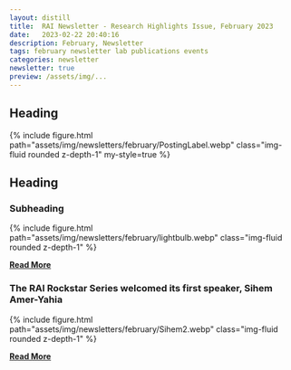 ```yaml
---
layout: distill
title:  RAI Newsletter - Research Highlights Issue, February 2023
date:   2023-02-22 20:40:16
description: February, Newsletter
tags: february newsletter lab publications events
categories: newsletter
newsletter: true
preview: /assets/img/...
---
```


## Heading

<div class="row mt-3">
    <div class="col-sm mt-3 mt-md-0">
        {% include figure.html path="assets/img/newsletters/february/PostingLabel.webp" class="img-fluid rounded z-depth-1" my-style=true %}
    </div>
</div>


## Heading
### Subheading
<div class="row mt-3">
    <div class="col-sm mt-3 mt-md-0">
        {% include figure.html path="assets/img/newsletters/february/lightbulb.webp" class="img-fluid rounded z-depth-1" %}
    </div>
</div>

[**Read More**](link)

### The RAI Rockstar Series welcomed its first speaker, Sihem Amer-Yahia

<div class="row mt-3">
    <div class="col-sm mt-3 mt-md-0">
        {% include figure.html path="assets/img/newsletters/february/Sihem2.webp" class="img-fluid rounded z-depth-1" %}
    </div>
</div>


[**Read More**](link)
